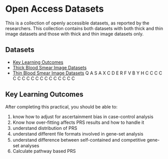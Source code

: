 # Open Access Datasets

This is a collection of openly accessible datasets, as reported by the researchers. This collection contains both datasets with both thick and thin image datasets and those with thick and thin image datasets only.


## Datasets
- [Key Learning Outcomes](#key-learning-outcomes)
- [Thick Blood Smear Image Datasets](https://github.com/ItunuIsewon/Malaria_Blood_Smear_Images/blob/main/Open_Access/Thick-OA.md)
- [Thin Blood Smear Image Datasets](https://github.com/ItunuIsewon/Malaria_Blood_Smear_Images/blob/main/Open_Access/Thin-OA.md)
Q
A
S
A
X
C
D
E
R
F
V
B
Y
H
C
C
C
C
C
C
C
C
C
C
C
C
C
C
C
C
C
C
## Key Learning Outcomes
After completing this practical, you should be able to:
  1. know how to adjust for ascertainment bias in case-control analysis
  2. Know how over-fitting aﬀects PRS results and how to handle it 
  3. understand distribution of PRS
  4. understand diﬀerent file formats involved in gene-set analysis
  5. understand diﬀerence between self-contained and competitive gene-set analyses
  6. Calculate pathway based PRS
